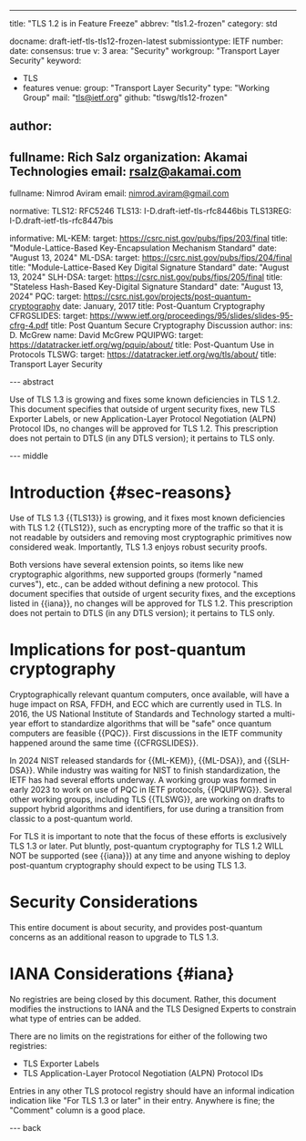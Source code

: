 ---
title: "TLS 1.2 is in Feature Freeze"
abbrev: "tls1.2-frozen"
category: std

docname: draft-ietf-tls-tls12-frozen-latest
submissiontype: IETF
number:
date:
consensus: true
v: 3
area: "Security"
workgroup: "Transport Layer Security"
keyword:
 - TLS
 - features
venue:
  group: "Transport Layer Security"
  type: "Working Group"
  mail: "tls@ietf.org"
  github: "tlswg/tls12-frozen"

author:
-
  fullname: Rich Salz
  organization: Akamai Technologies
  email: rsalz@akamai.com
-
  fullname: Nimrod Aviram
  email: nimrod.aviram@gmail.com

normative:
  TLS12: RFC5246
  TLS13: I-D.draft-ietf-tls-rfc8446bis
  TLS13REG: I-D.draft-ietf-tls-rfc8447bis

informative:
  ML-KEM:
    target: https://csrc.nist.gov/pubs/fips/203/final
    title: "Module-Lattice-Based Key-Encapsulation Mechanism Standard"
    date: "August 13, 2024"
  ML-DSA:
    target: https://csrc.nist.gov/pubs/fips/204/final
    title: "Module-Lattice-Based Key Digital Signature Standard"
    date: "August 13, 2024"
  SLH-DSA:
    target: https://csrc.nist.gov/pubs/fips/205/final
    title: "Stateless Hash-Based Key-Digital Signature Standard"
    date: "August 13, 2024"
  PQC:
    target: https://csrc.nist.gov/projects/post-quantum-cryptography
    date: January, 2017
    title: Post-Quantum Cryptography
  CFRGSLIDES:
    target: https://www.ietf.org/proceedings/95/slides/slides-95-cfrg-4.pdf
    title: Post Quantum Secure Cryptography Discussion
    author:
      ins: D. McGrew
      name: David McGrew
  PQUIPWG:
    target: https://datatracker.ietf.org/wg/pquip/about/
    title: Post-Quantum Use in Protocols
  TLSWG:
    target: https://datatracker.ietf.org/wg/tls/about/
    title: Transport Layer Security

--- abstract

Use of TLS 1.3 is growing and fixes some known deficiencies in TLS 1.2.
This document specifies that outside of
urgent security fixes, new TLS Exporter Labels, or new
Application-Layer Protocol Negotiation (ALPN) Protocol IDs,
no changes will be approved for TLS 1.2.
This prescription does not pertain to DTLS (in any DTLS version); it pertains to
TLS only.

--- middle

# Introduction {#sec-reasons}

Use of TLS 1.3 {{TLS13}} is growing, and it
fixes most known deficiencies with TLS 1.2 {{TLS12}}, such as
encrypting more of the traffic so that it is not readable by outsiders and
removing most cryptographic primitives now considered weak. Importantly, TLS
1.3 enjoys robust security proofs.

Both versions have several extension points, so items like new cryptographic
algorithms, new supported groups (formerly "named curves"),  etc., can be
added without defining a new protocol. This document specifies that outside of
urgent security fixes, and the exceptions listed in {{iana}},
no changes will be approved for TLS 1.2.
This prescription does not pertain to DTLS (in any DTLS version); it pertains to
TLS only.

# Implications for post-quantum cryptography

Cryptographically relevant quantum computers, once available, will have a
huge impact on RSA, FFDH, and ECC which are currently used in TLS.
In 2016, the US National Institute of Standards and Technology started a
multi-year effort to standardize algorithms that will be "safe"
once quantum computers are feasible {{PQC}}. First discussions in
the IETF community happened
around the same time {{CFRGSLIDES}}.

In 2024 NIST released standards for {{ML-KEM}}, {{ML-DSA}}, and {{SLH-DSA}}.
While industry was waiting for NIST to finish standardization, the
IETF has had several efforts underway.
A working group was formed in early 2023 to work on use of PQC in IETF protocols,
{{PQUIPWG}}.
Several other working groups, including TLS {{TLSWG}},
are working on
drafts to support hybrid algorithms and identifiers, for use during a
transition from classic to a post-quantum world.

For TLS it is important to note that the focus of these efforts is exclusively
TLS 1.3 or later.
Put bluntly, post-quantum cryptography for
TLS 1.2 WILL NOT be supported (see {{iana}}) at any time and anyone wishing
to deploy post-quantum cryptography should expect to be using TLS 1.3.

# Security Considerations

This entire document is about security, and provides post-quantum concerns
as an additional reason to upgrade to TLS 1.3.

# IANA Considerations {#iana}

No registries are being closed by this document.
Rather, this document modifies the instructions to IANA and the TLS
Designed Experts to constrain what type of entries can be added.

There are no limits on the registrations for either of
the following two registries:

- TLS Exporter Labels
- TLS Application-Layer Protocol Negotiation (ALPN) Protocol IDs

Entries in any other TLS protocol registry should have an informal indication
indication like "For TLS 1.3 or later" in their entry. Anywhere is fine; the
"Comment" column is a good place.

--- back
